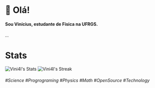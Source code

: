 
<h1>👋  Olá! </h1>


<!-- [![Twitter Badge](https://img.shields.io/badge/Twitter-Profile-informational?style=flat&logo=twitter&logoColor=white&color=1CA2F1)](https://twitter.com/BraydonCoyer)
[![LinkedIn Badge](https://img.shields.io/badge/LinkedIn-Profile-informational?style=flat&logo=linkedin&logoColor=white&color=0D76A8)](https://www.linkedin.com/in/braydon-coyer/)
[![CodePen Badge](https://img.shields.io/badge/CodePen-Profile-informational?style=flat&logo=codepen&logoColor=white&color=black)](https://codepen.io/braydoncoyer)
-->

#### Sou Vinícius, estudante de Física na UFRGS.
###### ...

<h1>Stats</h1>

![Vini4l's Stats](https://github-readme-stats.vercel.app/api?username=Vini4l&theme=vue&show_icons=true&hide_border=true&count_private=true)
![Vini4l's Streak](https://github-readme-streak-stats.herokuapp.com/?user=Vini4l&theme=vue&hide_border=true)

###### #Science #Progrograming #Physics #Math #OpenSource #Technology
